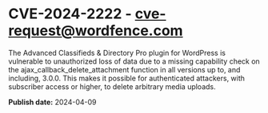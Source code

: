 # CVE-2024-2222 - cve-request@wordfence.com

The Advanced Classifieds & Directory Pro plugin for WordPress is vulnerable to unauthorized loss of data due to a missing capability check on the ajax_callback_delete_attachment function in all versions up to, and including, 3.0.0. This makes it possible for authenticated attackers, with subscriber access or higher, to delete arbitrary media uploads.

**Publish date:** 2024-04-09
